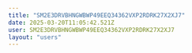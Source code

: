 ```yaml
---
title: "SM2E3DRVBHNGWBWP49EEQ34362VXP2RDRK27X2XJ7"
date: 2025-03-20T11:05:42.521Z
user: SM2E3DRVBHNGWBWP49EEQ34362VXP2RDRK27X2XJ7
layout: "users"
---
```

    